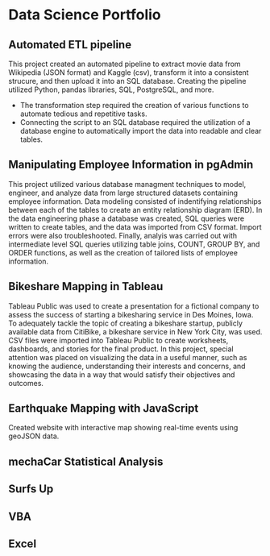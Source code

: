 # Data Science Portfolio

## Automated ETL pipeline
This project created an automated pipeline to extract movie data from Wikipedia (JSON format) and Kaggle (csv), transform it into a consistent strucure, and then upload it into an SQL database. Creating the pipeline utilized Python, pandas libraries, SQL, PostgreSQL, and more. 
- The transformation step required the creation of various functions to automate tedious and repetitive tasks. 
- Connecting the script to an SQL database required the utilization of a database engine to automatically import the data into readable and clear tables. 

## Manipulating Employee Information in pgAdmin
This project utilized various database managment techniques to model, engineer, and analyze data from large structured datasets containing employee information. Data modeling consisted of indentifying relationships between each of the tables to create an entity relationship diagram (ERD). In the data engineering phase a database was created, SQL queries were written to create tables, and the data was imported from CSV format. Import errors were also troubleshooted. Finally, analyis was carried out with intermediate level SQL queries utilizing table joins, COUNT, GROUP BY, and ORDER functions, as well as the creation of tailored lists of employee information. 

## Bikeshare Mapping in Tableau
Tableau Public was used to create a presentation for a fictional company to assess the success of starting a bikesharing service in Des Moines, Iowa. To adequately tackle the topic of creating a bikeshare startup, publicly available data from CitiBike, a bikeshare service in New York City, was used. CSV files were imported into Tableau Public to create worksheets, dashboards, and stories for the final product. In this project, special attention was placed on visualizing the data in a useful manner, such as knowing the audience, understanding their interests and concerns, and showcasing the data in a way that would satisfy their objectives and outcomes. 

## Earthquake Mapping with JavaScript
Created website with interactive map showing real-time events using geoJSON data. 

## mechaCar Statistical Analysis

## Surfs Up

## VBA 

## Excel 


